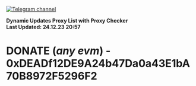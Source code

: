 [![Telegram channel](https://img.shields.io/endpoint?url=https://runkit.io/damiankrawczyk/telegram-badge/branches/master?url=https://t.me/n4z4v0d)](https://t.me/n4z4v0d) 

**Dynamic Updates Proxy List with Proxy Checker**  
**Last Updated: 24.12.23 20:57**

# DONATE (_any evm_) - 0xDEADf12DE9A24b47Da0a43E1bA70B8972F5296F2
